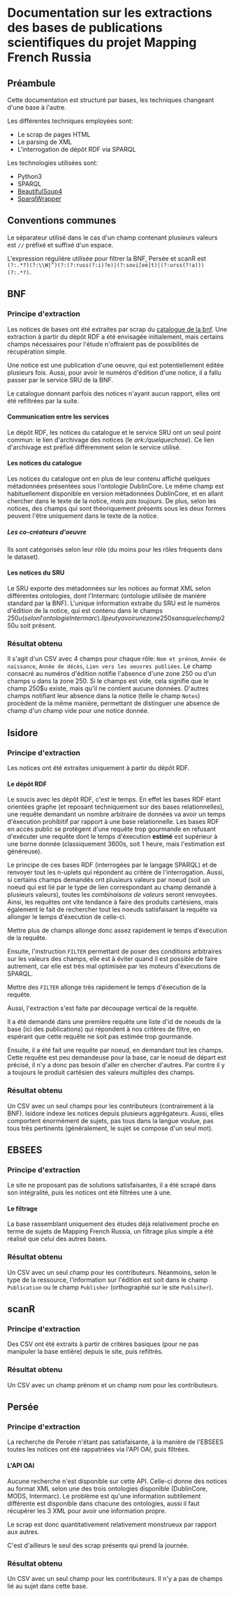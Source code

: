 # Documentation sur les extractions des bases de publications scientifiques du projet Mapping French Russia

## Préambule

Cette documentation est structuré par bases, les techniques changeant
d'une base à l'autre.

Les différentes techniques employées sont:

- Le scrap de pages HTML
- Le parsing de XML
- L'interrogation de dépôt RDF via SPARQL

Les technologies utilisées sont:

- Python3
- SPARQL
- [BeautifulSoup4](https://www.crummy.com/software/BeautifulSoup/bs4/doc/)
- [SparqlWrapper](https://github.com/RDFLib/sparqlwrapper)

## Conventions communes

Le séparateur utilisé dans le cas d'un champ contenant plusieurs valeurs est `//` préfixé et suffixé d'un espace.

L'expression régulière utilisée pour filtrer la BNF, Persée et scanR est `(?:.*?)(?:\\W|^)(?:(?:russ(?:i)?e)|(?:sovi[eé]t)|(?:urss(?!a)))(?:.*?)`.

## BNF

### Principe d'extraction

Les notices de bases ont été extraites par scrap du [catalogue de la bnf](http://catalogue.bnf.fr).
Une extraction à partir du dépôt RDF a été envisagée initialement, mais certains
champs nécessaires pour l'étude n'offraient pas de possibilités de récupération simple.

Une notice est une publication d'une oeuvre, qui est potentiellement éditée
plusieurs fois. Aussi, pour avoir le numéros d'édition d'une notice,
il a fallu passer par le service SRU de la BNF.

Le catalogue donnant parfois des notices n'ayant aucun rapport,
elles ont été refiltrées par la suite.

#### Communication entre les services

Le dépôt RDF, les notices du catalogue et le service SRU ont un seul point commun:
le lien d'archivage des notices (le *ark:/quelquechose*). Ce lien d'archivage
est préfixé différemment selon le service utilisé.

#### Les notices du catalogue

Les notices du catalogue ont en plus de leur contenu affiché quelques métadonnées
présentées sous l'ontologie DublinCore. Le même champ est habituellement
disponible en version métadonnées DublinCore, et en allant chercher dans le texte de
la notice, *mais pas toujours*. De plus, selon les notices, des champs qui sont
théoriquement présents sous les deux formes peuvent l'être uniquement dans le texte de la notice.

##### Les co-créateurs d'oeuvre

Ils sont catégorisés selon leur rôle (du moins pour les rôles fréquents dans le dataset).

#### Les notices du SRU

Le SRU exporte des métadonnées sur les notices au format XML selon différentes ontologies,
dont l'Intermarc (ontologie utilisée de manière standard par la BNF).
L'unique information extraite du SRU est le numéros d'édition de la notice,
qui est contenu dans le champs 250$u (selon l'ontologie Intermarc).
Il peut y avoir une zone 250 sans que le champ 250$u soit présent.

### Résultat obtenu

Il s'agit d'un CSV avec 4 champs pour chaque rôle: `Nom et prénom`, `Année de naissance`, `Année de décès`, `Lien vers les oeuvres publiées`.
Le champ consacré au numéros d'édition notifie l'absence d'une zone 250 ou
d'un champs u dans la zone 250. Si le champs est vide, cela signifie que
le champ 250$u existe, mais qu'il ne contient aucune données.
D'autres champs notifiant leur absence dans la notice (telle le champ `Notes`)
procèdent de la même manière, permettant de distinguer une absence de champ
d'un champ vide pour une notice donnée.

## Isidore

### Principe d'extraction

Les notices ont été extraites uniquement à partir du dépôt RDF.

#### Le dépôt RDF

Le soucis avec les dépôt RDF, c'est le temps.
En effet les bases RDF étant orientées graphe (et reposant techniquement
sur des bases relationnelles), une requête demandant un nombre arbitraire
de données va avoir un temps d'éxecution prohibitif par rapport à une
base relationnelle. Les bases RDF en accès public se protègent d'une
requête trop gourmande en refusant d'exécuter une requête dont le temps
d'éxecution **estimé** est supérieur à une borne donnée
(classiquement 3600s, soit 1 heure, mais l'estimation est généreuse).

Le principe de ces bases RDF (interrogées par le langage SPARQL) et de renvoyer
tout les n-uplets qui répondent au critère de l'interrogation.
Aussi, si certains champs demandés ont plusieurs valeurs par noeud
(soit un noeud qui est lié par le type de lien correspondant au champ demandé
à plusieurs valeurs), toutes les *combinaisons de valeurs* seront
renvoyées.
Ainsi, les requêtes ont vite tendance à faire des produits cartésiens,
mais également le fait de rechercher tout les noeuds satisfaisant la requête
va allonger le temps d'éxecution de celle-ci.

Mettre plus de champs allonge donc assez rapidement le temps d'éxecution de la requête.

Ensuite, l'instruction `FILTER` permettant de poser des conditions
arbitraires sur les valeurs des champs, elle est à éviter quand il est possible de faire autrement,
car elle est très mal optimisée par les moteurs d'éxecutions de SPARQL.

Mettre des `FILTER` allonge très rapidement le temps d'éxecution de la requête.

Aussi, l'extraction s'est faite par découpage vertical de la requête.

Il a été demandé dans une première requête une liste
d'id de noeuds de la base (ici des publications) qui répondent à nos
critères de filtre, en espérant que cette requête ne soit pas estimée
trop gourmande.

Ensuite, il a été fait une requête par noeud, en demandant tout les champs.
Cette requête est peu demandeuse pour la base, car le noeud de départ est précisé,
il n'y a donc pas besoin d'aller en chercher d'autres. Par contre il y a toujours
le produit cartésien des valeurs multiples des champs.

### Résultat obtenu

Un CSV avec un seul champs pour les contributeurs (contrairement à la BNF).
Isidore indexe les notices depuis plusieurs aggrégateurs.
Aussi, elles comportent énormément de sujets, pas tous dans la langue voulue,
pas tous très pertinents (généralement, le sujet se compose d'un seul mot).

## EBSEES

### Principe d'extraction

Le site ne proposant pas de solutions satisfaisantes, il a été scrapé dans son
intégralité, puis les notices ont été filtrées une à une.

#### Le filtrage

La base rassemblant uniquement des études déjà relativement proche en terme de sujets de Mapping French Russia,
un filtrage plus simple a été réalisé que celui des autres bases.


### Résultat obtenu

Un CSV avec un seul champ pour les contributeurs. Néanmoins, selon le type
de la ressource, l'information sur l'édition est soit dans le champ
`Publication` ou le champ `Publisher` (orthographié sur le site `Publsiher`).

## scanR

### Principe d'extraction

Des CSV ont été extraits à partir de critères basiques (pour ne pas manipuler la base entière) depuis le site,
puis refiltrés.

### Résultat obtenu

Un CSV avec un champ prénom et un champ nom pour les contributeurs.

## Persée

### Principe d'extraction

La recherche de Persée n'étant pas satisfaisante, à la manière de l'EBSEES toutes
les notices ont été rappatriées via l'API OAI, puis filtrées.

#### L'API OAI

Aucune recherche n'est disponible sur cette API.
Celle-ci donne des notices au format XML selon une des trois ontologies disponible
(DublinCore, MODS, Intermarc).
Le problème est qu'une information subtilement différente est disponible dans chacune
des ontologies, aussi il faut récupérer les 3 XML pour avoir une information propre.

Le scrap est donc quantitativement relativement monstrueux par rapport aux autres.

C'est d'ailleurs le seul des scrap présents qui prend la journée.

### Résultat obtenu

Un CSV avec un seul champ pour les contributeurs. Il n'y a pas de champs lié au
sujet dans cette base.